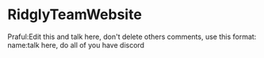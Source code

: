 # RidglyTeamWebsite

Praful:Edit this and talk here, don't delete others comments, use this format: name:talk here, do all of you have discord
